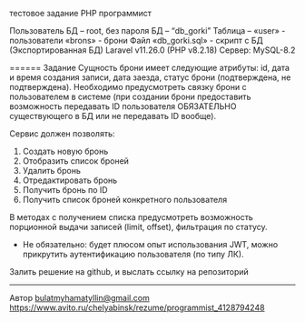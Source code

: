 тестовое задание PHP программист

Пользователь БД – root, без пароля
БД – “db_gorki”
Таблица – «user» - пользователи
«brons» - брони
Файл «db_gorki.sql»  - скрипт с БД (Экспортированная БД)
Laravel v11.26.0 (PHP v8.2.18)
Сервер: MySQL-8.2

======
Задание
Сущность брони имеет следующие атрибуты: id, дата и время создания записи, дата заезда, статус брони (подтверждена, не подтверждена). Необходимо предусмотреть связку брони с пользователем в системе (при создании брони предоставить возможность передавать ID пользователя ОБЯЗАТЕЛЬНО существующего в БД или не передавать ID вообще).

Сервис должен позволять:
1) Создать новую бронь
2) Отобразить список броней
3) Удалить бронь
4) Отредактировать бронь
5) Получить бронь по ID
6) Получить список броней конкретного пользователя

В методах с получением списка предусмотреть возможность порционной выдачи записей (limit, offset), фильтрация по статусу.

* Не обязательно: будет плюсом опыт использования JWT, можно прикрутить аутентификацию пользователя (по типу ЛК).

Залить решение на github, и выслать ссылку на репозиторий

------
Автор
bulatmyhamatyllin@gmail.com
https://www.avito.ru/chelyabinsk/rezume/programmist_4128794248
